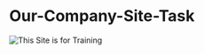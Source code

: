 # Our-Company-Site-Task
![This Site is for Training](https://github.com/Firas21Ahmad/Our-Company-Site-Task/assets/99076180/1afeba45-0f16-4488-886d-159787a2ea17)
